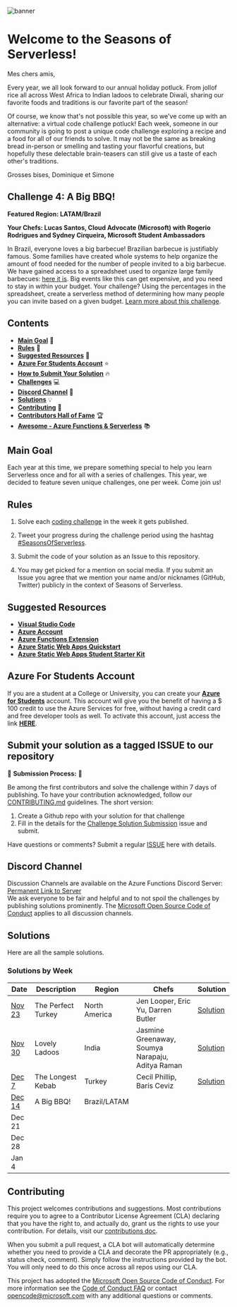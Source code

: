 ![banner](graphics/seasons-of-serverless-banner-animated.gif)

# Welcome to the Seasons of Serverless!

Mes chers amis,

Every year, we all look forward to our annual holiday potluck. From jollof rice all across West Africa to Indian ladoos to celebrate Diwali, sharing our favorite foods and traditions is our favorite part of the season!

Of course, we know that's not possible this year, so we've come up with an alternative: a virtual code challenge potluck! Each week, someone in our community is going to post a unique code challenge exploring a recipe and a food for all of our friends to solve. It may not be the same as breaking bread in-person or smelling and tasting your flavorful creations, but hopefully these delectable brain-teasers can still give us a taste of each other's traditions.

Grosses bises, Dominique et Simone

## Challenge 4: A Big BBQ!

**Featured Region: LATAM/Brazil**

**Your Chefs: Lucas Santos, Cloud Advocate (Microsoft) with Rogerio Rodrigues and Sydney Cirqueira, Microsoft Student Ambassadors**

In Brazil, everyone loves a big barbecue! Brazilian barbecue is justifiably famous. Some families have created whole systems to help organize the amount of food needed for the number of people invited to a big barbecue. We have gained access to a spreadsheet used to organize large family barbecues: [here it is](graphics/bbq-spreadsheet.xlsx). Big events like this can get expensive, and you need to stay in within your budget. Your challenge? Using the percentages in the spreadsheet, create a serverless method of determining how many people you can invite based on a given budget. [Learn more about this challenge](Dec-14-2020.md).

## Contents

- **[Main Goal](#main-goal)** 🎯
- **[Rules](#rules)** 🎫
- **[Suggested Resources](#suggested-resources)** 📑
- **[Azure For Students Account](#azure-for-students-account)** ⭐️
- **[How to Submit Your Solution](#submit-your-solution-as-a-tagged-issue-to-our-repository)** 🔥
- **[Challenges](#challenge-1-the-perfect-turkey-)** 💻
- **[Discord Channel](#discord-channel)** 💬
- **[Solutions](#solutions)** 💡
- **[Contributing](#contributing)** 🚩
- **[Contributors Hall of Fame](CONTRIBUTORS.md)** 🏆
- **[Awesome - Azure Functions & Serverless](RESOURCES.md)** 📚

## Main Goal

Each year at this time, we prepare something special to help you learn Serverless once and for all with a series of challenges. This year, we decided to feature seven unique challenges, one per week. Come join us!

## Rules

1. Solve each [coding challenge](#challenges) in the week it gets published.

2. Tweet your progress during the challenge period using the hashtag [#SeasonsOfServerless](https://twitter.com/search?q=%23SeasonsOfServerless).

3. Submit the code of your solution as an Issue to this repository.

4. You may get picked for a mention on social media. If you submit an Issue you agree that we mention your name and/or nicknames (GitHub, Twitter) publicly in the context of Seasons of Serverless.

## Suggested Resources

- **[Visual Studio Code](https://code.visualstudio.com/?WT.mc_id=academic-10922-cxa)**
- **[Azure Account](https://azure.microsoft.com/?WT.mc_id=academic-10922-cxa)**
- **[Azure Functions Extension](https://marketplace.visualstudio.com/items?itemName=ms-azuretools.vscode-azurefunctions&WT.mc_id=academic-10922-cxa)**
- **[Azure Static Web Apps Quickstart](https://docs.microsoft.com/azure/static-web-apps/get-started-portal?tabs=vanilla-javascript&WT.mc_id=academic-10922-cxa)**
- **[Azure Static Web Apps Student Starter Kit](https://github.com/GeekTrainer/aswa-student-starter-kit)**

## Azure For Students Account

If you are a student at a College or University, you can create your **[Azure for Students](https://azure.microsoft.com/free/students/?WT.mc_id=academic-10922-cxa)** account. This account will give you the benefit of having a \$ 100 credit to use the Azure Services for free, without having a credit card and free developer tools as well. To activate this account, just access the link **[HERE](https://azure.microsoft.com/free/students/?WT.mc_id=academic-10922-cxa)**.

## Submit your solution as a tagged ISSUE to our repository

🚨 **Submission Process:** 🚨

Be among the first contributors and solve the challenge within 7 days of publishing. To have your contribution acknowledged, follow our [CONTRIBUTING.md](CONTRIBUTING.md) guidelines. The short version:

1.  Create a Github repo with your solution for that challenge
2.  Fill in the details for the [Challenge Solution Submission](https://github.com/microsoft/Seasons-Of-Serverless/issues/new?assignees=&labels=challenge-submission&template=challenge-solution-submission.md&title=%5BCHALLENGE+SUBMISSION%5D+) issue and submit.

Have questions or comments? Submit a regular [ISSUE](https://github.com/microsoft/Seasons-Of-Serverless/issues/new/choose) here with details.

## Discord Channel

Discussion Channels are available on the Azure Functions Discord Server: [Permanent Link to Server](https://discord.gg/x9gd3u7GKf)  
We ask everyone to be fair and helpful and to not spoil the challenges by publishing solutions prominently. The [Microsoft Open Source Code of Conduct](https://opensource.microsoft.com/codeofconduct/?WT.mc_id=academic-10922-cxa) applies to all discussion channels.

## Solutions

Here are all the sample solutions.

### Solutions by Week

| Date                     | Description        | Region                     | Chefs                                            | Solution                                                                                                   |
| ------------------------ | ------------------ | -------------------------- | ------------------------------------------------ | ---------------------------------------------------------------------------------------------------------- |
| [Nov 23](Nov-23-2020.md) | The Perfect Turkey | North America              | Jen Looper, Eric Yu, Darren Butler               | [Solution](https://dev.to/azure/seasonsofserverless-solution-1-developing-the-perfect-holiday-turkey-2p3f) |
| [Nov 30](Nov-30-2020.md) | Lovely Ladoos      | India                      | Jasmine Greenaway, Soumya Narapaju, Aditya Raman | [Solution](https://dev.to/azure/seasonsofserverless-solution-2-developing-lovely-ladoos-41h9)
| [Dec 7](Dec-7-2020.md)   | The Longest Kebab  | Turkey | Cecil Phillip, Baris Ceviz  | [Solution](https://dev.to/azure/seasonsofserverless-solution-3-the-longest-kebab-3pe1)
| [Dec 14](Dec-14-2020.md)                 | A Big BBQ!   |   Brazil/LATAM                         |                                                  |
| Dec 21                   |                    |                            |                                                  |
| Dec 28                   |                    |                            |                                                  |
| Jan 4                    |                    |                            |                                                  |

## Contributing

This project welcomes contributions and suggestions. Most contributions require you to agree to a
Contributor License Agreement (CLA) declaring that you have the right to, and actually do, grant us
the rights to use your contribution. For details, visit our [contributions doc](https://cla.opensource.microsoft.com/?WT.mc_id=academic-10922-cxa).

When you submit a pull request, a CLA bot will automatically determine whether you need to provide
a CLA and decorate the PR appropriately (e.g., status check, comment). Simply follow the instructions
provided by the bot. You will only need to do this once across all repos using our CLA.

This project has adopted the [Microsoft Open Source Code of Conduct](https://opensource.microsoft.com/codeofconduct/?WT.mc_id=academic-10922-cxa).
For more information see the [Code of Conduct FAQ](https://opensource.microsoft.com/codeofconduct/faq/?WT.mc_id=academic-10922-cxa) or
contact [opencode@microsoft.com](mailto:opencode@microsoft.com) with any additional questions or comments.


